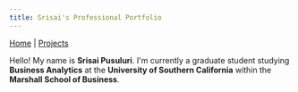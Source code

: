 ```yaml
---
title: Srisai's Professional Portfolio
---
```


[Home](/) | [Projects](/projects/)

Hello! My name is **Srisai Pusuluri**. I'm currently a graduate student studying **Business Analytics** at the **University of Southern California** within the **Marshall School of Business**.
